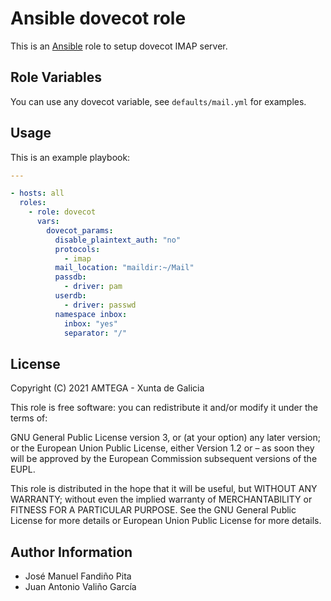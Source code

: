 # Ansible dovecot role

This is an [Ansible](http://www.ansible.com) role to setup dovecot IMAP server.

## Role Variables

You can use any dovecot variable, see `defaults/mail.yml` for examples.

## Usage

This is an example playbook:

```yaml
---

- hosts: all
  roles:
    - role: dovecot
      vars:
        dovecot_params:
          disable_plaintext_auth: "no"
          protocols:
            - imap
          mail_location: "maildir:~/Mail"
          passdb:
            - driver: pam
          userdb:
            - driver: passwd
          namespace inbox:
            inbox: "yes"
            separator: "/"
```

## License

Copyright (C) 2021 AMTEGA - Xunta de Galicia

This role is free software: you can redistribute it and/or modify it under the terms of:

GNU General Public License version 3, or (at your option) any later version; or the European Union Public License, either Version 1.2 or – as soon they will be approved by the European Commission ­subsequent versions of the EUPL.

This role is distributed in the hope that it will be useful, but WITHOUT ANY WARRANTY; without even the implied warranty of MERCHANTABILITY or FITNESS FOR A PARTICULAR PURPOSE.  See the GNU General Public License for more details or European Union Public License for more details.

## Author Information

- José Manuel Fandiño Pita
- Juan Antonio Valiño García
